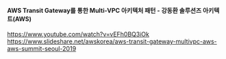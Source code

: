 #### AWS Transit Gateway를 통한 Multi-VPC 아키텍처 패턴 - 강동환 솔루션즈 아키텍트(AWS)
https://www.youtube.com/watch?v=vEFh0BQ3iOk
https://www.slideshare.net/awskorea/aws-transit-gateway-multivpc-aws-aws-summit-seoul-2019
